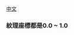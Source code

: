 [中文](https://webgl2fundamentals.org/webgl/lessons/zh_cn/webgl-image-processing.html)

### 紋理座標都是0.0 ~ 1.0
